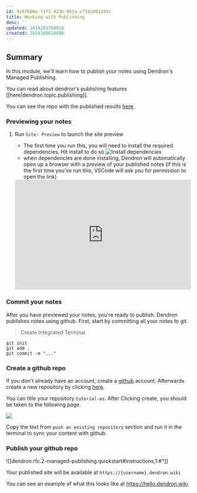 ```yaml
---
id: 9c6f600e-f1f3-423b-963a-c71bb081334c
title: Working with Publishing
desc: ''
updated: 1614201760918
created: 1614108618486
---
```

## Summary

In this module, we'll learn how to publish your notes using Dendron's Managed Publishing. 

You can read about dendron's publishing features [[here|dendron.topic.publishing]].

You can see the repo with the published results [here](https://github.com/kevinslin/tutorial-ws).

### Previewing your notes

1. Run `Site: Preview` to launch the site preview

   - The first time you run this, you will need to install the required dependencies. Hit install to do so
     ![Install dependencies](https://foundation-prod-assetspublic53c57cce-8cpvgjldwysl.s3-us-west-2.amazonaws.com/assets/images/publishv2.site-preview.jpg)
   - when dependencies are done installing, Dendron will automatically open up a browser with a preview of your published notes (if this is the first time you've run this, VSCode will ask you for permission to open the link)

   <div style="position: relative; padding-bottom: 62.5%; height: 0;"><iframe src="https://www.loom.com/embed/42d2042241964dd29c03a6fc985b3ebc" frameborder="0" webkitallowfullscreen mozallowfullscreen allowfullscreen style="position: absolute; top: 0; left: 0; width: 100%; height: 100%;"></iframe></div>

### Commit your notes

After you have previewed your notes, you're ready to publish. Dendron publishes notes using github. First, start by committing all your notes to git. 

> Create Integrated Terminal

```
git init
git add .
git commit -m "..."
```

### Create a github repo

If you don't already have an account, create a [github](https://github.com/) account. Afterwards create a new repository by clicking [here](https://github.com/new).

You can title your repository `tutorial-ws`. After Clicking create, you should be taken to the following page. 

![](https://foundation-prod-assetspublic53c57cce-8cpvgjldwysl.s3-us-west-2.amazonaws.com/assets/images/dendronhq_tutorial-ws.jpg)

Copy the text from `push an existing repository` section and run it in the terminal to sync your content with github.

### Publish your github repo

![[dendron.rfc.2-managed-publishing.quickstart#instructions,1:#*]]

Your published site will be available at `https://{username}.dendron.wiki`

You can see an example of what this looks like at <https://hello.dendron.wiki>


